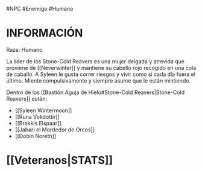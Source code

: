 #NPC #Enemigo #Humano
# INFORMACIÓN 
Raza: Humano

La líder de los Stone-Cold Reavers es una mujer delgada y atrevida que proviene de [[Neverwinter]] y mantiene su cabello rojo recogido en una cola de caballo. A Syleen le gusta correr riesgos y vivir como si cada día fuera el último. Miente compulsivamente y siempre asume que le están mintiendo.

Dentro de los [[Bastión Aguja de Hielo#Stone-Cold Reavers|Stone-Cold Reavers]] están:
- [[Syleen Wintermoon]]
- [[Runa Vokdottir]]
- [[Brakkis Elspaar]]
- [[Jabarl el Mordedor de Orcos]]
- [[Dobin Noreth]]

# [[Veteranos|STATS]]